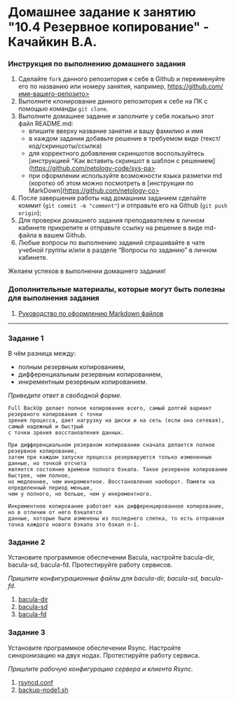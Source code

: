 # Домашнее задание к занятию "10.4 Резервное копирование" - Качайкин В.А.

### Инструкция по выполнению домашнего задания

   1. Сделайте `fork` данного репозитория к себе в Github и переименуйте его по названию или номеру занятия, например, https://github.com/имя-вашего-репозито>
   2. Выполните клонирование данного репозитория к себе на ПК с помощью команды `git clone`.
   3. Выполните домашнее задание и заполните у себя локально этот файл README.md:
      - впишите вверху название занятия и вашу фамилию и имя
      - в каждом задании добавьте решение в требуемом виде (текст/код/скриншоты/ссылка)
      - для корректного добавления скриншотов воспользуйтесь [инструкцией "Как вставить скриншот в шаблон с решением](https://github.com/netology-code/sys-pa>
      - при оформлении используйте возможности языка разметки md (коротко об этом можно посмотреть в [инструкции  по MarkDown](https://github.com/netology-co>
   4. После завершения работы над домашним заданием сделайте коммит (`git commit -m "comment"`) и отправьте его на Github (`git push origin`);
   5. Для проверки домашнего задания преподавателем в личном кабинете прикрепите и отправьте ссылку на решение в виде md-файла в вашем Github.
   6. Любые вопросы по выполнению заданий спрашивайте в чате учебной группы и/или в разделе “Вопросы по заданию” в личном кабинете.

Желаем успехов в выполнении домашнего задания!

### Дополнительные материалы, которые могут быть полезны для выполнения задания

1. [Руководство по оформлению Markdown файлов](https://gist.github.com/Jekins/2bf2d0638163f1294637#Code)

---

### Задание 1

В чём разница между:

* полным резервным копированием,
* дифференциальным резервным копированием,
* инкрементным резервным копированием.

*Приведите ответ в свободной форме.*

```
Full BackUp делает полное копирование всего, самый долгий вариант резервного копирования с точки 
зрения процесса, дает нагрузку на диски и на сеть (если она сетевая), самый надежный и быстрый 
с точки зрения восстановления данных. 

При дифференциальном резервном копировании сначала делается полное резервное копирование, 
затем при каждом запуске процесса резервируются только измененные данные, но точкой отсчета 
является состояние времени полного бэкапа. Такое резервное копирование быстрее, чем полное, 
но медленнее, чем инкрементное. Восстановление наоборот. Памяти на определенный период меньше, 
чем у полного, но больше, чем у инкрементного. 

Инкрементное копирование работает как дифференцированное копирование, но в отличии от него бэкапятся 
данные, которые были изменены из последнего слепка, то есть отправная точка каждого нового бэкапа это бэкап n-1.
```

### Задание 2

Установите программное обеспечении Bacula, настройте bacula-dir, bacula-sd, bacula-fd. Протестируйте работу сервисов.

*Пришлите конфигурационные файлы для bacula-dir, bacula-sd, bacula-fd.*

1. [bacula-dir](https://bacula-dir.conf)
2. [bacula-sd](https://bacula-sd.conf)
3. [bacula-fd](https://bacula-fd.conf)

### Задание 3

Установите программное обеспечении Rsync. Настройте синхронизацию на двух нодах. Протестируйте работу сервиса.

*Пришлите рабочую конфигурацию сервера и клиента Rsync.*

1. [rsyncd.conf](https://rsyncd.conf)
2. [backup-node1.sh](https://backup-node1.sh)

